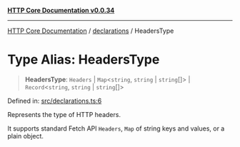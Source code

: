 [**HTTP Core Documentation v0.0.34**](../../README.md)

***

[HTTP Core Documentation](../../modules.md) / [declarations](../README.md) / HeadersType

# Type Alias: HeadersType

> **HeadersType**: `Headers` \| `Map`\<`string`, `string` \| `string`[]\> \| `Record`\<`string`, `string` \| `string`[]\>

Defined in: [src/declarations.ts:6](https://github.com/stonemjs/http-core/blob/424f80742be298e137f118c0e2e80266a8a78f3c/src/declarations.ts#L6)

Represents the type of HTTP headers.

It supports standard Fetch API `Headers`, `Map` of string keys and values, or a plain object.

